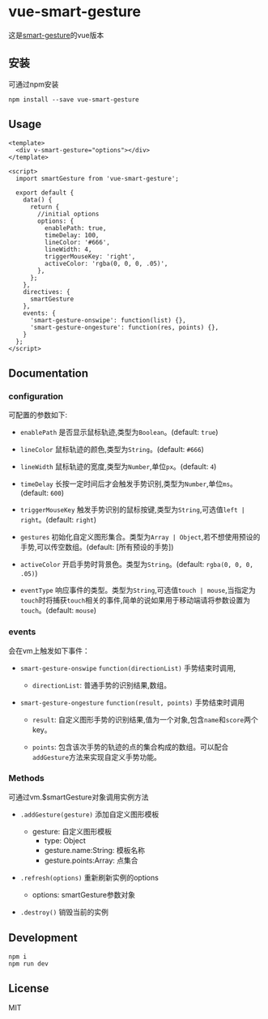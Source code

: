 # vue-smart-gesture

这是[smart-gesture](https://github.com/ElemeFE/smart-gesture)的vue版本

## 安装

可通过npm安装

```
npm install --save vue-smart-gesture
```

## Usage

```
<template>
  <div v-smart-gesture="options"></div>
</template>

<script>
  import smartGesture from 'vue-smart-gesture';

  export default {
    data() {
      return {
        //initial options
        options: {
          enablePath: true,
          timeDelay: 100,
          lineColor: '#666',
          lineWidth: 4,
          triggerMouseKey: 'right',
          activeColor: 'rgba(0, 0, 0, .05)',
        },
      };
    },
    directives: {
      smartGesture
    },
    events: {
      'smart-gesture-onswipe': function(list) {},
      'smart-gesture-ongesture': function(res, points) {},
    }
  };
</script>
```

## Documentation

### configuration

可配置的参数如下:

- `enablePath` 是否显示鼠标轨迹,类型为`Boolean`。(default: `true`)

- `lineColor` 鼠标轨迹的颜色,类型为`String`。(default: `#666`)

- `lineWidth` 鼠标轨迹的宽度,类型为`Number`,单位`px`。(default: `4`)

- `timeDelay` 长按一定时间后才会触发手势识别,类型为`Number`,单位`ms`。(default: `600`)

- `triggerMouseKey` 触发手势识别的鼠标按键,类型为`String`,可选值`left | right`。(default: `right`)

- `gestures` 初始化自定义图形集合。类型为`Array | Object`,若不想使用预设的手势,可以传空数组。(default: [所有预设的手势])

- `activeColor` 开启手势时背景色。类型为`String`。(default: `rgba(0, 0, 0, .05)`)

- `eventType` 响应事件的类型。类型为`String`,可选值`touch | mouse`,当指定为`touch`时将捕获`touch`相关的事件,简单的说如果用于移动端请将参数设置为`touch`。(default: `mouse`)

### events

会在vm上触发如下事件：

- `smart-gesture-onswipe` `function(directionList)` 手势结束时调用,

    - `directionList`: 普通手势的识别结果,数组。


- `smart-gesture-ongesture` `function(result, points)` 手势结束时调用

    - `result`: 自定义图形手势的识别结果,值为一个对象,包含`name`和`score`两个key。

    - `points`: 包含该次手势的轨迹的点的集合构成的数组。可以配合`addGesture`方法来实现自定义手势功能。


### Methods

可通过vm.$smartGesture对象调用实例方法

- `.addGesture(gesture)` 添加自定义图形模板
    - gesture: 自定义图形模板
        - type: Object
        - gesture.name:String: 模板名称
        - gesture.points:Array: 点集合

- `.refresh(options)` 重新刷新实例的options

    - options: smartGesture参数对象

- `.destroy()` 销毁当前的实例

## Development

```
npm i
npm run dev
```

## License

MIT
